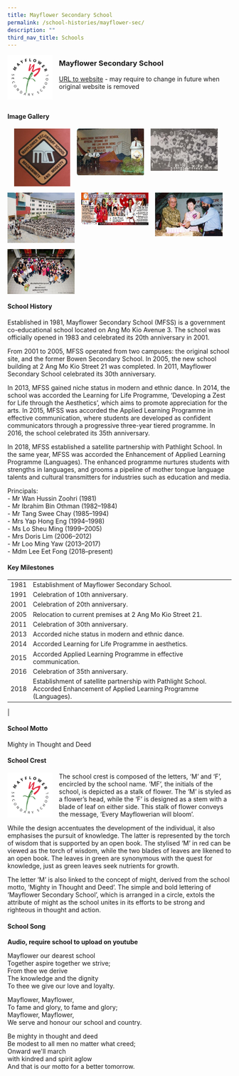 ```yaml
---
title: Mayflower Secondary School
permalink: /school-histories/mayflower-sec/
description: ""
third_nav_title: Schools
---
```

<img src="/images/mayflowersec1.png" style="width:20%;margin-right:15px;" align = "left">

### **Mayflower Secondary School**
[URL to website](https://mayflowersec.moe.edu.sg/) - may require to change in future when original website is removed

<br clear="left">

#### **Image Gallery**

<p><a href="https://d1yxymztqoj7qn.amplifyapp.com/images/mayflowersec2.jpg">  
<img src="/images/mayflowersec2.jpg" style="width:25%;margin-left:15px;" align = "left">
</a></p>

<p><a href="https://d1yxymztqoj7qn.amplifyapp.com/images/mayflowersec3.jpg">  
<img src="/images/mayflowersec3.jpg" style="width:30%;margin-left:15px;" align = "left">
</a></p>

<p><a href="https://d1yxymztqoj7qn.amplifyapp.com/images/mayflowersec4.jpg">  
<img src="/images/mayflowersec4.jpg" style="width:30%;margin-left:15px;" align = "left">
</a></p>

<br clear="left">

<p><a href="https://d1yxymztqoj7qn.amplifyapp.com/images/mayflowersec5.jpg">  
<img src="/images/mayflowersec5.jpg" style="width:30%;margin-right:15px;" align = "left">
</a></p>

<p><a href="https://d1yxymztqoj7qn.amplifyapp.com/images/mayflowersec6.jpg">  
<img src="/images/mayflowersec6.jpg" style="width:30%;margin-right:15px;" align = "left">
</a></p>

<p><a href="https://d1yxymztqoj7qn.amplifyapp.com/images/mayflowersec7.jpg">  
<img src="/images/mayflowersec7.jpg" style="width:30%;margin-right:15px;" align = "left">
</a></p>

<br clear="left">

<p><a href="https://d1yxymztqoj7qn.amplifyapp.com/images/mayflowersec8.jpg">  
<img src="/images/mayflowersec8.jpg" style="width:30%;margin-right:15px;" align = "left">
</a></p>

<br clear="left">

#### **School History**
Established in 1981, Mayflower Secondary School (MFSS) is a government co-educational school located on Ang Mo Kio Avenue 3. The school was officially opened in 1983 and celebrated its 20th anniversary in 2001.

From 2001 to 2005, MFSS operated from two campuses: the original school site, and the former Bowen Secondary School. In 2005, the new school building at 2 Ang Mo Kio Street 21 was completed. In 2011, Mayflower Secondary School celebrated its 30th anniversary.

In 2013, MFSS gained niche status in modern and ethnic dance. In 2014, the school was accorded the Learning for Life Programme, ‘Developing a Zest for Life through the Aesthetics’, which aims to promote appreciation for the arts. In 2015, MFSS was accorded the Applied Learning Programme in effective communication, where students are developed as confident communicators through a progressive three-year tiered programme. In 2016, the school celebrated its 35th anniversary.

In 2018, MFSS established a satellite partnership with Pathlight School. In the same year, MFSS was accorded the Enhancement of Applied Learning Programme (Languages). The enhanced programme nurtures students with strengths in languages, and grooms a pipeline of mother tongue language talents and cultural transmitters for industries such as education and media.

Principals:<br>
\- Mr Wan Hussin Zoohri (1981)<br>
\- Mr Ibrahim Bin Othman (1982–1984)<br>
\- Mr Tang Swee Chay (1985–1994)<br>
\- Mrs Yap Hong Eng (1994–1998)<br>
\- Ms Lo Sheu Ming (1999–2005)<br>
\- Mrs Doris Lim (2006–2012)<br>
\- Mr Loo Ming Yaw (2013–2017)<br>
\- Mdm Lee Eet Fong (2018–present)

#### **Key Milestones**

|  |  |
|:---:|---|
| 1981 | Establishment of Mayflower Secondary School. |
| 1991 | Celebration of 10th anniversary. |
| 2001 | Celebration of 20th anniversary. |
| 2005 | Relocation to current premises at 2 Ang Mo Kio Street 21. |
| 2011 | Celebration of 30th anniversary. |
| 2013 | Accorded niche status in modern and ethnic dance. |
| 2014 | Accorded Learning for Life Programme in aesthetics. |
| 2015 | Accorded Applied Learning Programme in effective communication. |
| 2016 | Celebration of 35th anniversary. |
| 2018 | Establishment of satellite partnership with Pathlight School. Accorded Enhancement of Applied Learning Programme (Languages). |
|

#### **School Motto**
Mighty in Thought and Deed

#### **School Crest**
<img src="/images/mayflowersec1.png" style="width:20%;margin-right:15px;" align = "left">

The school crest is composed of the letters, ‘M’ and ‘F’, encircled by the school name. ‘MF’, the initials of the school, is depicted as a stalk of flower. The ‘M’ is styled as a flower’s head, while the ‘F’ is designed as a stem with a blade of leaf on either side. This stalk of flower conveys the message, ‘Every Mayflowerian will bloom’.

While the design accentuates the development of the individual, it also emphasises the pursuit of knowledge. The latter is represented by the torch of wisdom that is supported by an open book. The stylised ‘M’ in red can be viewed as the torch of wisdom, while the two blades of leaves are likened to an open book. The leaves in green are synonymous with the quest for knowledge, just as green leaves seek nutrients for growth.

The letter ‘M’ is also linked to the concept of might, derived from the school motto, ‘Mighty in Thought and Deed’. The simple and bold lettering of ‘Mayflower Secondary School’, which is arranged in a circle, extols the attribute of might as the school unites in its efforts to be strong and righteous in thought and action.

#### **School Song**
**Audio, require school to upload on youtube**

Mayflower our dearest school<br>
Together aspire together we strive;<br>
From thee we derive<br>
The knowledge and the dignity<br>
To thee we give our love and loyalty.

Mayflower, Mayflower,<br>
To fame and glory, to fame and glory;<br>
Mayflower, Mayflower,<br>
We serve and honour our school and country.

Be mighty in thought and deed<br>
Be modest to all men no matter what creed;<br>
Onward we'll march<br>
with kindred and spirit aglow<br>
And that is our motto for a better tomorrow.